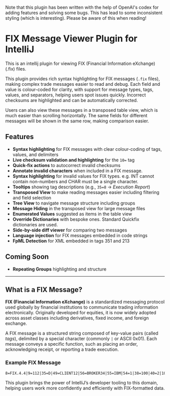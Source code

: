 Note that this plugin has been written with the help of OpenAI's codex for adding features and solving some bugs.
This has lead to some inconsistent styling (which is interesting). Please be aware of this when
reading!

<!-- Plugin description -->

# FIX Message Viewer Plugin for IntelliJ

This is an intellij plugin for viewing FIX (Financial Information eXchange) (.fix) files.

This plugin provides rich syntax highlighting for FIX messages (`.fix` files), making complex trade messages easier to
read and debug. Each field and value is colour-coded for clarity, with support for message types, tags, values, and
separators, helping users spot issues quickly. Incorrect checksums are highlighted and can be automatically corrected.

Users can also view these messages in a transposed table view, which is much easier than scrolling horizontally. The
same
fields for different messages will be shown in the same row, making comparison easier.

## Features

- **Syntax highlighting** for FIX messages with clear colour-coding of tags, values, and delimiters
- **Live checksum validation and highlighting** for the `10=` tag
- **Quick-fix actions** to autocorrect invalid checksums
- **Annotate invalid characters** when included in a FIX message.
- **Syntax highlighting** for invalid values for FIX types. e.g. INT cannot contain non-numbers and CHAR must be a
  single character.
- **Tooltips** showing tag descriptions (e.g., `35=8` → *Execution Report*)
- **Transposed View** to make reading messages easier including filtering and field selection
- **Tree View** to navigate message structure including groups
- **Message Hiding** in the transposed view for large message files
- **Enumerated Values** suggested as items in the table view
- **Override Dictionaries** with bespoke ones. Standard Quickfix dictionaries are used.
- **Side-by-side diff viewer** for comparing two messages
- **Language injection** for FIX messages embedded in code strings
- **FpML Detection** for XML embedded in tags 351 and 213

## Coming Soon

- **Repeating Groups** highlighting and structure

---

## What is a FIX Message?

**FIX (Financial Information eXchange)** is a standardized messaging protocol used globally by financial institutions to
communicate trading information electronically. Originally developed for equities, it is now widely adopted across asset
classes including derivatives, fixed income, and foreign exchange.

A FIX message is a structured string composed of key-value pairs (called *tags*), delimited by a special character
(commonly `|` or ASCII 0x01). Each message conveys a specific function, such as placing an order, acknowledging receipt,
or reporting a trade execution.

### Example FIX Message

    8=FIX.4.4|9=112|35=D|49=CLIENT12|56=BROKER34|55=IBM|54=1|38=100|40=2|10=004

This plugin brings the power of IntelliJ’s developer tooling to this domain, helping users work more confidently and
efficiently with FIX-formatted data.

<!-- Plugin description end -->
